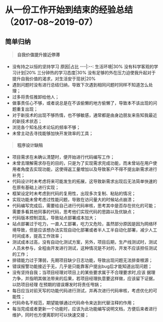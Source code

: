 # 从一份工作开始到结束的经验总结（2017-08~2019-07）

## 简单归纳
> #### 自我价值提升接近停滞

- 没有持之以恒的坚持学习
  原因|占比
  ---|:--:
  生活环境|30%
  没有科学客观的学习计划|20%
  三分钟热的学习态度|30%
  没有足够的外在压力迫使我升起对于提升自我价值的渴求，对生活安于现状|20%
- 遇到问题时没有进行总结归纳，导致下次遇到相同问题时同样不知道怎么处理；
- 过多将责任推卸给他人；
- 做事责任心不够，或者说总是在不该偷懒的地方偷懒了，导致本不该出现的问题重复出现；
- 对于新技术的出现不够热情，也不够敏感，通常都是由身边朋友来告知我最近的新技术状态；
- 浏览各个知名技术论坛的频率不够；
- 未曾主动去寻找能够加快开发效率的工具；

> #### 程序设计缺陷
- 项目需求在未确认清楚时，便开始进行代码编写工作；
- 未曾去理解需求存在的目的，只是为了实现需求完成功能，而未曾站在用户使用者角度去实现功能，这使得返工量增加以及导致客户不得不提出新需求进行补充；
- 代码设计时未考虑将来可能发生的拓展，这导致新需求出现后无法简单快速的在原有基础上进行实现；
- 框架设定时未考虑到代码的复用性，出现多次复制、粘贴的情况；
- 实现功能未曾考虑过性能问题，导致在访问量大的时候站点崩溃；
- 代码编写完成后，需要给自己进行代码审核，思考其中是否存在优化的可能；需要多看其他同事的代码，思考他们实现代码的思路以及优缺点；
- 代码版本控制混乱，导致站点部署成本加大；
- 站点部署过于吃力，一直人工部署，吃力又危险，虽然部分原因是因为网络环境导致，但是应该想办法实现自动化部署或者半人工半自动化部署，减少人工时间成本，提高工作效率；
- 测试成本过高，没有自动化测试方案，另外，项目后期，生产线测试时，测试人员未参与，全程由开发进行测试，这种情况是不对的，开发不应该担任测试的工作；
- 排错能力过于薄弱，先期项目缺少日志功能，导致出现问题无法排查根源；
- 错误报警功能接近于无，几乎是只能靠客户提出bug后才能知道出现问题；
- 没有坚持自我；当项目经理对项目上的某些要求属于不合理要求时,应该 据理力争，并指明其做法带来的后果，若项目经理执意要这样做，应该留下证据，以防项目经理 在预期的错误爆发时将责任甩锅；
- 每日应当对前天写的功能代码进行测试，并再次进行代码审核，考虑优化的可能性；
- 代码命名不规范，期望能够通过代码命令来达到代替注释的作用；
- 每当完成或者更新一个功能时，应该为此功能编写说明文档，方便后来者进行维护，同时也方便离职时可以快速交接；

